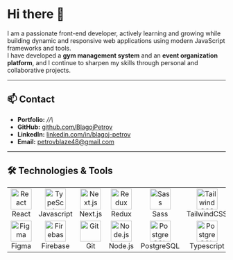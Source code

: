 # Hi there 👋

I am a passionate front-end developer, actively learning and growing while building dynamic and responsive web applications using modern JavaScript frameworks and tools.  
I have developed a **gym management system** and an **event organization platform**, and I continue to sharpen my skills through personal and collaborative projects.

---

## 📫 Contact

- **Portfolio:** *//\\*  
- **GitHub:** [github.com/BlagojPetrov](https://github.com/BlagojPetrov)  
- **LinkedIn:** [linkedin.com/in/blagoj-petrov](https://linkedin.com/in/blagoj-petrov)  
- **Email:** petrovblaze48@gmail.com

---

## 🛠️ Technologies & Tools

<table>
  <tr>
    <td align="center" width="96">
      <img src="https://cdn.jsdelivr.net/gh/devicons/devicon/icons/react/react-original.svg" width="48" height="48" alt="React" />
      <br>React
    </td>
    <td align="center" width="96">
      <img src="https://cdn.jsdelivr.net/gh/devicons/devicon@latest/icons/javascript/javascript-original.svg" width="48" height="48" alt="TypeScript" />
      <br>Javascript
    </td>
    <td align="center" width="96">
      <img src="https://cdn.jsdelivr.net/gh/devicons/devicon/icons/nextjs/nextjs-original.svg" width="48" height="48" alt="Next.js" />
      <br>Next.js
    </td>
    <td align="center" width="96">
      <img src="https://cdn.jsdelivr.net/gh/devicons/devicon/icons/redux/redux-original.svg" width="48" height="48" alt="Redux" />
      <br>Redux
    </td>
    <td align="center" width="96">
      <img src="https://cdn.jsdelivr.net/gh/devicons/devicon/icons/sass/sass-original.svg" width="48" height="48" alt="Sass" />
      <br>Sass
    </td>
    <td align="center" width="96">
      <img src="https://cdn.jsdelivr.net/gh/devicons/devicon@latest/icons/tailwindcss/tailwindcss-original.svg"  width="48" height="48" alt="TailwindCSS" />
      <br>TailwindCSS
    </td>
  </tr>
  <tr>
    <td align="center" width="96">
      <img src="https://cdn.jsdelivr.net/gh/devicons/devicon/icons/figma/figma-original.svg" width="48" height="48" alt="Figma" />
      <br>Figma
    </td>
    <td align="center" width="96">
      <img src="https://cdn.jsdelivr.net/gh/devicons/devicon/icons/firebase/firebase-plain.svg" width="48" height="48" alt="Firebase" />
      <br>Firebase
    </td>
    <td align="center" width="96">
      <img src="https://cdn.jsdelivr.net/gh/devicons/devicon/icons/git/git-original.svg" width="48" height="48" alt="Git" />
      <br>Git
    </td>
    <td align="center" width="96">
      <img src="https://cdn.jsdelivr.net/gh/devicons/devicon/icons/nodejs/nodejs-original.svg" width="48" height="48" alt="Node.js" />
      <br>Node.js
    </td>
    <td align="center" width="96">
      <img src="https://cdn.jsdelivr.net/gh/devicons/devicon/icons/postgresql/postgresql-original.svg" width="48" height="48" alt="PostgreSQL" />
      <br>PostgreSQL
    </td>
    <td align="center" width="96">
      <img src="https://cdn.jsdelivr.net/gh/devicons/devicon@latest/icons/typescript/typescript-original.svg" width="48" height="48" alt="PostgreSQL" />
      <br>Typescript
    </td>
  </tr>
</table>
